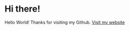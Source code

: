 # Hi there!

Hello World! Thanks for visiting my Github.
[Visit my website](https://www.jan-huber.ch)

